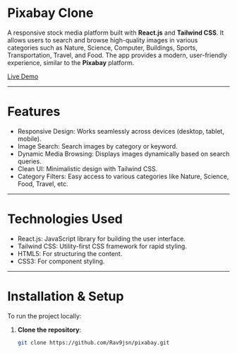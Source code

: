 # Pixabay Clone

A responsive stock media platform built with **React.js** and **Tailwind CSS**. It allows users to search and browse high-quality images in various categories such as Nature, Science, Computer, Buildings, Sports, Transportation, Travel, and Food. The app provides a modern, user-friendly experience, similar to the **Pixabay** platform.

[Live Demo](https://pixabayclone-teal.vercel.app/)

---

# Features

- Responsive Design: Works seamlessly across devices (desktop, tablet, mobile).
- Image Search: Search images by category or keyword.
- Dynamic Media Browsing: Displays images dynamically based on search queries.
- Clean UI: Minimalistic design with Tailwind CSS.
- Category Filters: Easy access to various categories like Nature, Science, Food, Travel, etc.

---

# Technologies Used

- React.js: JavaScript library for building the user interface.
- Tailwind CSS: Utility-first CSS framework for rapid styling.
- HTML5: For structuring the content.
- CSS3: For component styling.

---

# Installation & Setup

To run the project locally:

1. **Clone the repository**:
   ```bash
   git clone https://github.com/Rav9jsn/pixabay.git
